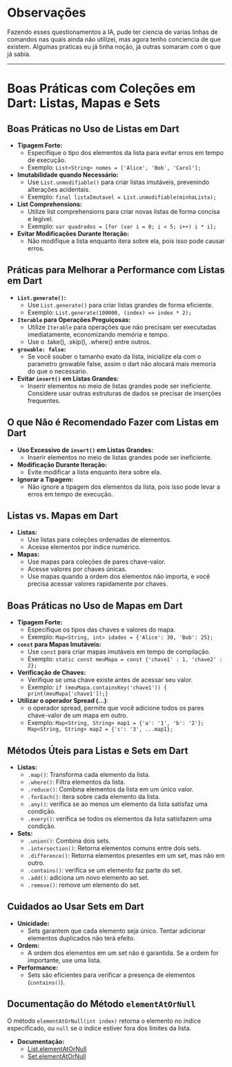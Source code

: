 # Observações

Fazendo esses questionamentos a IA, pude ter ciencia de varias linhas de comandos nas quais ainda não utilizei, mas agora tenho conciencia de que existem. Algumas praticas eu já tinha noção, já outras somaram com o que já sabia.

---

# Boas Práticas com Coleções em Dart: Listas, Mapas e Sets

## Boas Práticas no Uso de Listas em Dart

* **Tipagem Forte:**
    * Especifique o tipo dos elementos da lista para evitar erros em tempo de execução.
    * Exemplo: `List<String> nomes = ['Alice', 'Bob', 'Carol'];`
* **Imutabilidade quando Necessário:**
    * Use `List.unmodifiable()` para criar listas imutáveis, prevenindo alterações acidentais.
    * Exemplo: `final listaImutavel = List.unmodifiable(minhaLista);`
* **List Comprehensions:**
    * Utilize list comprehensions para criar novas listas de forma concisa e legível.
    * Exemplo: `var quadrados = [for (var i = 0; i < 5; i++) i * i];`
* **Evitar Modificações Durante Iteração:**
    * Não modifique a lista enquanto itera sobre ela, pois isso pode causar erros.

## Práticas para Melhorar a Performance com Listas em Dart

* **`List.generate()`:**
    * Use `List.generate()` para criar listas grandes de forma eficiente.
    * Exemplo: `List.generate(100000, (index) => index * 2);`
* **`Iterable` para Operações Preguiçosas:**
    * Utilize `Iterable` para operações que não precisam ser executadas imediatamente, economizando memória e tempo.
    * Use o .take(), .skip(), .where() entre outros.
* **`growable: false`:**
    * Se você souber o tamanho exato da lista, inicialize ela com o parametro growable false, assim o dart não alocará mais memoria do que o necessario.
* **Evitar `insert()` em Listas Grandes:**
    * Inserir elementos no meio de listas grandes pode ser ineficiente. Considere usar outras estruturas de dados se precisar de inserções frequentes.

## O que Não é Recomendado Fazer com Listas em Dart

* **Uso Excessivo de `insert()` em Listas Grandes:**
    * Inserir elementos no meio de listas grandes pode ser ineficiente.
* **Modificação Durante Iteração:**
    * Evite modificar a lista enquanto itera sobre ela.
* **Ignorar a Tipagem:**
    * Não ignore a tipagem dos elementos da lista, pois isso pode levar a erros em tempo de execução.

## Listas vs. Mapas em Dart

* **Listas:**
    * Use listas para coleções ordenadas de elementos.
    * Acesse elementos por índice numérico.
* **Mapas:**
    * Use mapas para coleções de pares chave-valor.
    * Acesse valores por chaves únicas.
    * Use mapas quando a ordem dos elementos não importa, e você precisa acessar valores rapidamente por chaves.

## Boas Práticas no Uso de Mapas em Dart

* **Tipagem Forte:**
    * Especifique os tipos das chaves e valores do mapa.
    * Exemplo: `Map<String, int> idades = {'Alice': 30, 'Bob': 25};`
* **`const` para Mapas Imutáveis:**
    * Use `const` para criar mapas imutáveis em tempo de compilação.
    * Exemplo: `static const meuMapa = const {'chave1' : 1, 'chave2' : 2};`
* **Verificação de Chaves:**
    * Verifique se uma chave existe antes de acessar seu valor.
    * Exemplo: `if (meuMapa.containsKey('chave1')) { print(meuMapa['chave1']);}`
* **Utilizar o operador Spread (...)**:
    * o operador spread, permite que você adicione todos os pares chave-valor de um mapa em outro.
    * Exemplo: `Map<String, String> map1 = {'a': '1', 'b': '2'}; Map<String, String> map2 = {'c': '3', ...map1};`

## Métodos Úteis para Listas e Sets em Dart

* **Listas:**
    * `.map()`: Transforma cada elemento da lista.
    * `.where()`: Filtra elementos da lista.
    * `.reduce()`: Combina elementos da lista em um único valor.
    * `.forEach()`: itera sobre cada elemento da lista.
    * `.any()`: verifica se ao menos um elemento da lista satisfaz uma condição.
    * `.every()`: verifica se todos os elementos da lista satisfazem uma condição.
* **Sets:**
    * `.union()`: Combina dois sets.
    * `.intersection()`: Retorna elementos comuns entre dois sets.
    * `.difference()`: Retorna elementos presentes em um set, mas não em outro.
    * `.contains()`: verifica se um elemento faz parte do set.
    * `.add()`: adiciona um novo elemento ao set.
    * `.remove()`: remove um elemento do set.

## Cuidados ao Usar Sets em Dart

* **Unicidade:**
    * Sets garantem que cada elemento seja único. Tentar adicionar elementos duplicados não terá efeito.
* **Ordem:**
    * A ordem dos elementos em um set não é garantida. Se a ordem for importante, use uma lista.
* **Performance:**
    * Sets são eficientes para verificar a presença de elementos (`contains()`).

## Documentação do Método `elementAtOrNull`

O método `elementAtOrNull(int index)` retorna o elemento no índice especificado, ou `null` se o índice estiver fora dos limites da lista.

* **Documentação:**
    * [List.elementAtOrNull](https://api.dart.dev/stable/dart-core/List/elementAtOrNull.html)
    * [Set.elementAtOrNull](https://api.dart.dev/stable/dart-core/Set/elementAtOrNull.html)